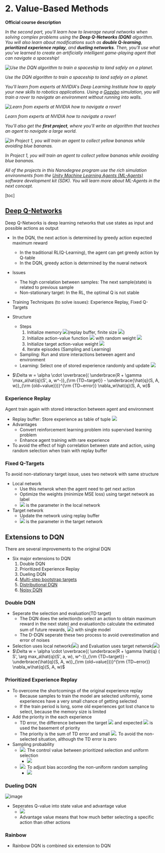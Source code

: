# 2. Value-Based Methods

**Official course description**

*In the second part, you'll learn how to leverage neural networks when solving complex problems using the **Deep Q-Networks (DQN)** algorithm.  You will also learn about modifications such as **double Q-learning**, **prioritized experience replay**, and **dueling networks**. Then, you'll use what you’ve learned to create an artificially intelligent game-playing agent that can navigate a spaceship!*



*![Use the DQN algorithm to train a spaceship to land safely on a planet.](https://video.udacity-data.com/topher/2018/June/5b172a69_lunar-lander/lunar-lander.gif)*

*Use the DQN algorithm to train a spaceship to land safely on a planet.*

*You'll learn from experts at NVIDIA's Deep Learning Institute how to apply your new skills to robotics applications.  Using a [Gazebo](http://gazebosim.org) simulation, you will train a rover to navigate an environment without running into walls.*



*![Learn from experts at NVIDIA how to navigate a rover!](https://video.udacity-data.com/topher/2018/May/5b02fa9c_output/output.gif)*

*Learn from experts at NVIDIA how to navigate a rover!*

*You'll also get the **first project**, where you'll write an algorithm that teaches an agent to navigate a large world.*  



*![In Project 1, you will train an agent to collect yellow bananas while avoiding blue bananas.](https://video.udacity-data.com/topher/2018/June/5b1ab4b0_banana/banana.gif)*

*In Project 1, you will train an agent to collect yellow bananas while avoiding blue bananas.*

*All of the projects in this Nanodegree program use the rich simulation environments from the [Unity Machine Learning Agents (ML-Agents)](https://blogs.unity3d.com/2017/09/19/introducing-unity-machine-learning-agents/) software development kit (SDK).  You will learn more about ML-Agents in the next concept.*

[toc]

## [Deep Q-Networks](https://github.com/madigun697/udacity-nanodegree/tree/master/Deep%20Reinforcement%20Learning%20Nano%20Degree/2.%20Value-Based%20Methods/Lesson%202.%20Deep%20Q-Networks)

Deep Q-Networks is deep learning networks that use states as input and possible actions as output

- In the DQN, the next action is determined by greedy action expected maximum reward
  - In the traditional RL(Q-Learning), the agent can get greedy action by Q-table
  - In the DQN, greedy action is determined by the nueral network
- Issues
  - The high correlation between samples: The next sample(state) is related to previous sample
  - Non-stationary target: In the RL, the optimal Q is not stable

- Training Techniques (to solve issues): Experience Replay, Fixed Q-Targets
- Structure
  - Steps
    1. Initialize memory <img src="https://render.githubusercontent.com/render/math?math=D">(replay buffer, finite size <img src="https://render.githubusercontent.com/render/math?math=N">)
    2. Initialize action-value function <img src="https://render.githubusercontent.com/render/math?math=\hat{q}"> with random weight <img src="https://render.githubusercontent.com/render/math?math=w">
    3. Initialize target action-value weight <img src="https://render.githubusercontent.com/render/math?math=w^- \leftarrow w">
    4. Iterate episodes (Sampling and Learning)
  - Sampling: Run and store interactions between agent and environment
  - Learning: Select one of stored experience randomly and update <img src="https://render.githubusercontent.com/render/math?math=w">
- $\Delta w = \alpha \cdot \overbrace{( \underbrace{R + \gamma \max_a\hat{q}(S',  a, w^-)}_{\rm {TD~target}} - \underbrace{\hat{q}(S, A, w)}_{\rm  {old~value}})}^{\rm {TD~error}} \nabla_w\hat{q}(S, A, w)$

### Experience Replay

Agent train again with stored interaction between agent and environment

- Replay buffer: Store experience as table of tuple <img src="https://render.githubusercontent.com/render/math?math=(S, A, R, S')">
- Advantages
  - Convert reinforcement learning problem into supervised learning problem
  - Enhance agent training with rare experience
- To avoid the effect of high correlation between state and action, using random selection when train with replay buffer

### Fixed Q-Targets

To avoid non-stationary target issue, uses two network with same structure

- Local network
  - Use this netwrok when the agent need to get next action
  - Optimize the weights (minimize MSE loss) using target network as label
  - <img src="https://render.githubusercontent.com/render/math?math=w"> is the parameter in the local network
- Target network
  - Update the network using replay buffer
  - <img src="https://render.githubusercontent.com/render/math?math=w^-"> is the parameter in the target network

## Extensions to DQN

There are several improvements to the original DQN

- Six major extensions to DQN
  1. Double DQN
  2. Prioritized Experience Replay
  3. Dueling DQN
  4. [Multi-step bootstrap targets](https://arxiv.org/abs/1602.01783)
  5. [Distributional DQN](https://arxiv.org/abs/1707.06887)
  6. [Noisy DQN](https://arxiv.org/abs/1706.10295)

### Double DQN

- Seperate the selection and evaluation(TD target)
  - The DQN does the selection(to select an action to obtain maximum reward in the next state) and evaluation(to calculate the extimated sum of future rewards, <img src="https://render.githubusercontent.com/render/math?math=Q">) with single model
  - The D-DQN seperate these two process to avoid overestimation and error of noises
- Selection uses local network(<img src="https://render.githubusercontent.com/render/math?math=w">) and Evaluation uses target netwrok(<img src="https://render.githubusercontent.com/render/math?math=w^-">)
- $\Delta w = \alpha \cdot \overbrace{( \underbrace{R + \gamma \hat{q} ( S', \arg max_a\hat{q}(S',  a, w), w^-)}_{\rm {TD~target}} - \underbrace{\hat{q}(S, A, w)}_{\rm  {old~value}})}^{\rm {TD~error}} \nabla_w\hat{q}(S, A, w)$

### Prioritized Experience Replay

- To overcome the shortcomings of the original experience replay
  - Because samples to train the model are selected uniformly, some experiences have a very small chance of getting selected
  - If the train period is long, some old experiences got lost chance to select, because the memory size is limited
- Add the priority in the each experience
  - TD error, the difference between the target <img src="https://render.githubusercontent.com/render/math?math=Q"> and expected <img src="https://render.githubusercontent.com/render/math?math=Q"> is used the basement of priority
  - The priority is the sum of TD error and small <img src="https://render.githubusercontent.com/render/math?math=\epsilon">. To avoid the non-selected situation, although the TD error is zero
- Sampling probability
  - <img src="https://render.githubusercontent.com/render/math?math=\alpha">: The control value between prioritized selection and uniform selection
    - <img src="https://render.githubusercontent.com/render/math?math=P(i) = {p^ \alpha_i} \over {\sum_k P^ \alpha_k}"> 
  - <img src="https://render.githubusercontent.com/render/math?math=\beta">: To adjust bias according the non-uniform random sampling
    - <img src="https://render.githubusercontent.com/render/math?math=w_i = ({1} \over {N} {1} \over {P(i)})^ \beta"> 

### Dueling DQN

![image](https://user-images.githubusercontent.com/8471958/99925590-9990a280-2cf3-11eb-869e-26f67c5c238c.png)

- Seperates Q-value into state value and advantage value
  - <img src="https://render.githubusercontent.com/render/math?math=Q(s, a) = V(s) %2B A(a, s)"> 
  - Advantage value means that how much better selecting a specific action than other actions

### Rainbow

- Rainbow DQN is combined six extension to DQN